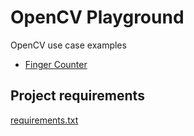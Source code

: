 # OpenCV Playground

OpenCV use case examples

- [Finger Counter][finger_counter]


## Project requirements
[requirements.txt][requirement]


[requirement]: requirements.txt
[finger_counter]: finger-counter.py